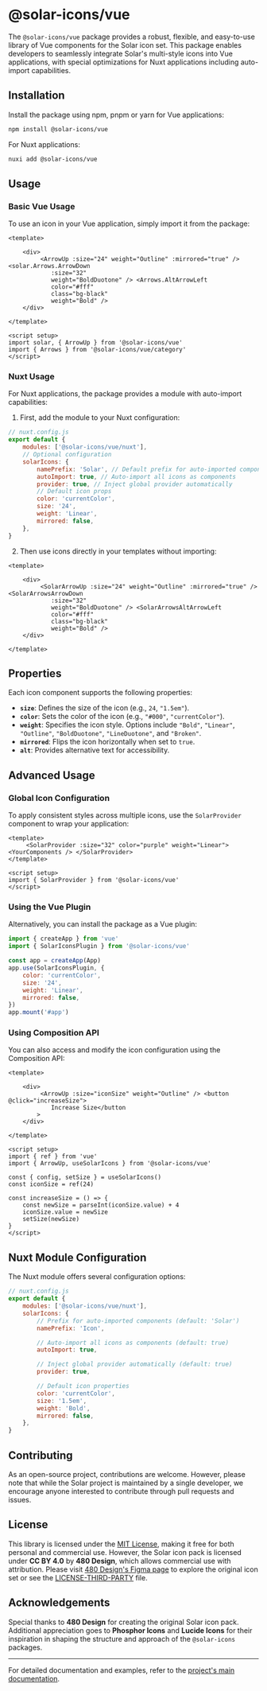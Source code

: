 # @solar-icons/vue

The `@solar-icons/vue` package provides a robust, flexible, and easy-to-use library of Vue components for the Solar icon set. This package enables developers to seamlessly integrate Solar's multi-style icons into Vue applications, with special optimizations for Nuxt applications including auto-import capabilities.

## Installation

Install the package using npm, pnpm or yarn for Vue applications:

```bash
npm install @solar-icons/vue
```

For Nuxt applications:

```bash
nuxi add @solar-icons/vue
```

## Usage

### Basic Vue Usage

To use an icon in your Vue application, simply import it from the package:

```vue
<template>

    <div>
         <ArrowUp :size="24" weight="Outline" :mirrored="true" /> <solar.Arrows.ArrowDown
            :size="32"
            weight="BoldDuotone" /> <Arrows.AltArrowLeft
            color="#fff"
            class="bg-black"
            weight="Bold" />
    </div>

</template>

<script setup>
import solar, { ArrowUp } from '@solar-icons/vue'
import { Arrows } from '@solar-icons/vue/category'
</script>
```

### Nuxt Usage

For Nuxt applications, the package provides a module with auto-import capabilities:

1. First, add the module to your Nuxt configuration:

```js
// nuxt.config.js
export default {
    modules: ['@solar-icons/vue/nuxt'],
    // Optional configuration
    solarIcons: {
        namePrefix: 'Solar', // Default prefix for auto-imported components
        autoImport: true, // Auto-import all icons as components
        provider: true, // Inject global provider automatically
        // Default icon props
        color: 'currentColor',
        size: '24',
        weight: 'Linear',
        mirrored: false,
    },
}
```

2. Then use icons directly in your templates without importing:

```vue
<template>

    <div>
         <SolarArrowUp :size="24" weight="Outline" :mirrored="true" /> <SolarArrowsArrowDown
            :size="32"
            weight="BoldDuotone" /> <SolarArrowsAltArrowLeft
            color="#fff"
            class="bg-black"
            weight="Bold" />
    </div>

</template>
```

## Properties

Each icon component supports the following properties:

- **`size`**: Defines the size of the icon (e.g., `24`, `"1.5em"`).
- **`color`**: Sets the color of the icon (e.g., `"#000"`, `"currentColor"`).
- **`weight`**: Specifies the icon style. Options include `"Bold"`, `"Linear"`, `"Outline"`, `"BoldDuotone"`, `"LineDuotone"`, and `"Broken"`.
- **`mirrored`**: Flips the icon horizontally when set to `true`.
- **`alt`**: Provides alternative text for accessibility.

## Advanced Usage

### Global Icon Configuration

To apply consistent styles across multiple icons, use the `SolarProvider` component to wrap your application:

```vue
<template>
     <SolarProvider :size="32" color="purple" weight="Linear"> <YourComponents /> </SolarProvider>
</template>

<script setup>
import { SolarProvider } from '@solar-icons/vue'
</script>
```

### Using the Vue Plugin

Alternatively, you can install the package as a Vue plugin:

```js
import { createApp } from 'vue'
import { SolarIconsPlugin } from '@solar-icons/vue'

const app = createApp(App)
app.use(SolarIconsPlugin, {
    color: 'currentColor',
    size: '24',
    weight: 'Linear',
    mirrored: false,
})
app.mount('#app')
```

### Using Composition API

You can also access and modify the icon configuration using the Composition API:

```vue
<template>

    <div>
         <ArrowUp :size="iconSize" weight="Outline" /> <button @click="increaseSize">
            Increase Size</button
        >
    </div>

</template>

<script setup>
import { ref } from 'vue'
import { ArrowUp, useSolarIcons } from '@solar-icons/vue'

const { config, setSize } = useSolarIcons()
const iconSize = ref(24)

const increaseSize = () => {
    const newSize = parseInt(iconSize.value) + 4
    iconSize.value = newSize
    setSize(newSize)
}
</script>
```

## Nuxt Module Configuration

The Nuxt module offers several configuration options:

```js
// nuxt.config.js
export default {
    modules: ['@solar-icons/vue/nuxt'],
    solarIcons: {
        // Prefix for auto-imported components (default: 'Solar')
        namePrefix: 'Icon',

        // Auto-import all icons as components (default: true)
        autoImport: true,

        // Inject global provider automatically (default: true)
        provider: true,

        // Default icon properties
        color: 'currentColor',
        size: '1.5em',
        weight: 'Bold',
        mirrored: false,
    },
}
```

## Contributing

As an open-source project, contributions are welcome. However, please note that while the Solar project is maintained by a single developer, we encourage anyone interested to contribute through pull requests and issues.

## License

This library is licensed under the [MIT License](./LICENSE), making it free for both personal and commercial use. However, the Solar icon pack is licensed under **CC BY 4.0** by **480 Design**, which allows commercial use with attribution. Please visit [480 Design's Figma page](https://www.figma.com/community/file/1166831539721848736) to explore the original icon set or see the [LICENSE-THIRD-PARTY](./LICENSE-THIRD-PARTY) file.

## Acknowledgements

Special thanks to **480 Design** for creating the original Solar icon pack. Additional appreciation goes to **Phosphor Icons** and **Lucide Icons** for their inspiration in shaping the structure and approach of the `@solar-icons` packages.

---

For detailed documentation and examples, refer to the [project's main documentation](https://solar-icons.vercel.app/docs/packages/vue).
